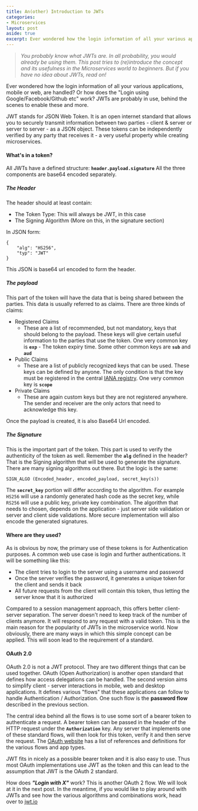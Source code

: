 ```yaml
---
title: An(other) Introduction to JWTs
categories:
- Microservices
layout: post
aside: true
excerpt: Ever wondered how the login information of all your various applications, mobile or web, are handled? Or how does the "Login using Google/Facebook/Github etc" work? JWTs are probably in use, behind the scenes to enable these and more.
---
```

>_You probably know what JWTs are. In all probability, you would already be using them. This post tries to (re)introduce the concept and its usefulness in the Microservices world to beginners. But if you have no idea about JWTs, read on!_

Ever wondered how the login information of all your various applications, mobile or web, are handled? Or how does the "Login using Google/Facebook/Github etc" work? JWTs are probably in use, behind the scenes to enable these and more. 

JWT stands for JSON Web Token. It is an open internet standard that allows you to securely transmit information between two parties - client & server or server to server - as a JSON object. These tokens can be independently verified by any party that receives it - a very useful property while creating microservices.

#### What's in a token?
All JWTs have a defined structure: **`header.payload.signature`**
All the three components are base64 encoded separately.

##### The Header
The header should at least contain:
* The Token Type: This will always be JWT, in this case
* The Signing Algorithm (More on this, in the signature section)

In JSON form:
```
{
    "alg": "HS256",
    "typ": "JWT"
}
```

This JSON is base64 url encoded to form the header.

##### The payload
This part of the token will have the data that is being shared between the parties. This data is usually referred to as claims. There are three kinds of claims:
* Registered Claims
    - These are a list of recommended, but not mandatory, keys that should belong to the payload. These keys will give certain useful information to the parties that use the token. One very common key is **`exp`** - The token expiry time. Some other common keys are **`sub`** and **`aud`**
* Public Claims
    - These are a list of publicly recognized keys that can be used. These keys can be defined by anyone. The only condition is that the key must be registered in the central [IANA registry](https://www.iana.org/assignments/jwt/jwt.xhtml). One very common key is **`scope`**
* Private Claims
    - These are again custom keys but they are not registered anywhere. The sender and receiver are the only actors that need to acknowledge this key.

Once the payload is created, it is also Base64 Url encoded.

##### The Signature
This is the important part of the token. This part is used to verify the authenticity of the token as well. Remember the **`alg`** defined in the header? That is the Signing algorithm that will be used to generate the signature. There are many signing algorithms out there. But the logic is the same:
```
SIGN_ALGO (Encoded_header, encoded_payload, secret_key(s))
```
The **`secret_key`** portion will differ according to the algorithm. For example `HS256` will use a randomly generated hash code as the secret key, while `RS256` will use a public key, private key combination. The algorithm that needs to chosen, depends on the application - just server side validation or server and client side validations. More secure implementation will also encode the generated signatures.

#### Where are they used?
As is obvious by now, the primary use of these tokens is for Authentication purposes. A common web use case is login and further authentications. It will be something like this:
* The client tries to login to the server using a username and password
* Once the server verifies the password, it generates a unique token for the client and sends it back
* All future requests from the client will contain this token, thus letting the server know that it is authorized

Compared to a session management approach, this offers better client-server separation. The server doesn't need to keep track of the number of clients anymore. It will respond to any request with a valid token. This is the main reason for the popularity of JWTs in the microservice world.
Now obviously, there are many ways in which this simple concept can be applied. This will soon lead to the requirement of a standard. 

#### OAuth 2.0
OAuth 2.0 is not a JWT protocol. They are two different things that can be used together. OAuth (Open Authorization) is another open standard that defines how access delegations can be handled. The second version aims to simplify client - server interactions in mobile, web and desktop applications. It defines various "flows" that these applications can follow to handle Authentication / Authorization. One such flow is the **password flow** described in the previous section.

The central idea behind all the flows is to use some sort of a bearer token to authenticate a request. A bearer token can be passed in the header of the HTTP request under the **`Authorization`** key. Any server that implements one of these standard flows, will then look for this token, verify it and then serve the request. The [OAuth website](https://oauth.net/2/) has a list of references and definitions for the various flows and app types.

JWT fits in nicely as a possible bearer token and it is also easy to use. Thus most OAuth implementations use JWT as the token and this can lead to the assumption that JWT is the OAuth 2 standard.

How does **_"Login with X"_** work? This is another OAuth 2 flow. We will look at it in the next post. In the meantime, if you would like  to play around with JWTs and see how the various algorithms and combinations work, head over to [jwt.io](https://jwt.io/#debugger-io)